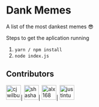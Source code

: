 # Dank Memes

A list of the most dankest memes :sunglasses:

Steps to get the aplication running

1. `yarn / npm install`
2. `node index.js`

## Contributors

[//]: contributor-faces

<a href="https://github.com/cjwilburn"><img src="https://avatars3.githubusercontent.com/u/529894?s=60&v=4" title="cjwilburn" width="40" height="40"></a>|
<a href="https://github.com/shashankkeshava"><img src="https://avatars3.githubusercontent.com/u/15323407?s=88&v=4" title="shashankkeshava" width="40" height="40"></a>|
<a href="https://github.com/alx168"><img src="https://avatars3.githubusercontent.com/alx168" title="alx168" width="40" height="40"></a>|
<a href="https://github.com/justintucker"><img src="https://avatars0.githubusercontent.com/u/2473702?s=460&v=4" title="justintucker" width="40" height="40"></a>

[//]: contributor-faces
